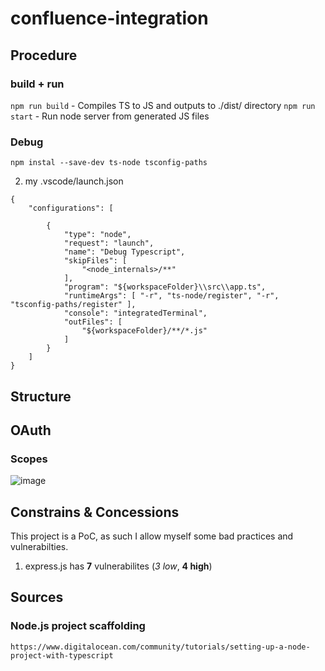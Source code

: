 # confluence-integration

## Procedure
### build + run
``` npm run build ``` - Compiles TS to JS and outputs to ./dist/ directory
``` npm run start ``` - Run node server from generated JS files

### Debug

``` npm instal --save-dev ts-node tsconfig-paths ```

2. my .vscode/launch.json
```
{
    "configurations": [

        {
            "type": "node",
            "request": "launch",
            "name": "Debug Typescript",
            "skipFiles": [
                "<node_internals>/**"
            ],
            "program": "${workspaceFolder}\\src\\app.ts",
            "runtimeArgs": [ "-r", "ts-node/register", "-r", "tsconfig-paths/register" ],
            "console": "integratedTerminal",
            "outFiles": [
                "${workspaceFolder}/**/*.js"
            ]
        }
    ]
}
```

## Structure

## OAuth

### Scopes
![image](https://github.com/user-attachments/assets/079c9138-a8cd-4aea-aeae-04e2a40cf879)


## Constrains & Concessions

This project is a PoC, as such I allow myself some bad practices and vulnerabilties.

1. express.js has **7** vulnerabilites (*3 low*, **4 high**)

## Sources

### Node.js project scaffolding
``` https://www.digitalocean.com/community/tutorials/setting-up-a-node-project-with-typescript ```
